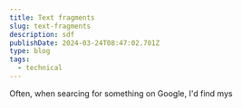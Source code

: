 ```yaml
---
title: Text fragments
slug: text-fragments
description: sdf
publishDate: 2024-03-24T08:47:02.701Z
type: blog
tags:
  - technical
---
```


Often, when searcing for something on Google, I'd find mys

